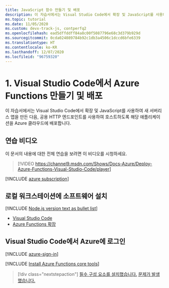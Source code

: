 ```yaml
---
title: JavaScript 함수 만들기 및 배포
description: 이 자습서에서는 Visual Studio Code에서 확장 및 JavaScript를 사용하여 새 서버리스 앱을 만든 다음, 공용 HTTP 엔드포인트를 사용하여 호스트하도록 해당 애플리케이션을 Azure 클라우드에 배포합니다.
ms.topic: tutorial
ms.date: 11/05/2020
ms.custom: devx-track-js, contperfq2
ms.openlocfilehash: ead5dffddff84a8c00f5087796e68c3d379b929d
ms.sourcegitcommit: 0cda024089784b92c1db3a4506c1dccd6bfe6339
ms.translationtype: HT
ms.contentlocale: ko-KR
ms.lasthandoff: 12/07/2020
ms.locfileid: "96759320"
---
```

# <a name="1-create-and-deploy-azure-functions-from-visual-studio-code"></a>1. Visual Studio Code에서 Azure Functions 만들기 및 배포

이 자습서에서는 Visual Studio Code에서 확장 및 JavaScript를 사용하여 새 서버리스 앱을 만든 다음, 공용 HTTP 엔드포인트를 사용하여 호스트하도록 해당 애플리케이션을 Azure 클라우드에 배포합니다.

## <a name="walkthrough-video"></a>연습 비디오

이 문서의 내용에 대한 전체 연습을 보려면 이 비디오를 시청하세요.

> [!VIDEO https://channel9.msdn.com/Shows/Docs-Azure/Deploy-Azure-Functions-Visual-Studio-Code/player]

[!INCLUDE [azure subscription](../includes/environment-subscription-h2.md)]

## <a name="install-software-to-local-workstation"></a>로컬 워크스테이션에 소프트웨어 설치

[!INCLUDE [Node.js version text as bullet list](../includes/environment-nodejs-bullet-list.md)]
- [Visual Studio Code](https://code.visualstudio.com/)
- [Azure Functions 확장](https://marketplace.visualstudio.com/items?itemName=ms-azuretools.vscode-azurefunctions)

## <a name="sign-in-to-azure-in-visual-studio-code"></a>Visual Studio Code에서 Azure에 로그인

[!INCLUDE [azure-sign-in](../includes/azure-sign-in-vscode.md)]

[!INCLUDE [Install Azure Functions core tools](../includes/environment-functions-core-tools.md)]

> [!div class="nextstepaction"]
> [필수 구성 요소를 설치했습니다.](tutorial-vscode-serverless-node-create-local.md) [문제가 발생했습니다.](https://www.research.net/r/PWZWZ52?tutorial=node-deployment-azurefunctions&step=getting-started)

